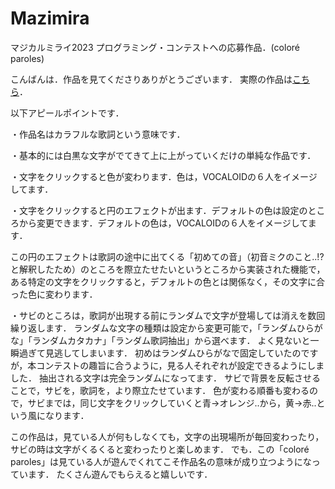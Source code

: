 # Mazimira
マジカルミライ2023 プログラミング・コンテストへの応募作品．(coloré paroles)

こんばんは．作品を見てくださりありがとうございます．
実際の作品は[こちら](https://seat-change.sakura.ne.jp/mazimira/)．

以下アピールポイントです．

・作品名はカラフルな歌詞という意味です．

・基本的には白黒な文字がでてきて上に上がっていくだけの単純な作品です．

・文字をクリックすると色が変わります．色は，VOCALOIDの６人をイメージしてます．

・文字をクリックすると円のエフェクトが出ます．デフォルトの色は設定のところから変更できます．デフォルトの色は，VOCALOIDの６人をイメージしてます．

この円のエフェクトは歌詞の途中に出てくる「初めての音」（初音ミクのこと..!?と解釈したため）のところを際立たせたいというところから実装された機能で，ある特定の文字をクリックすると，デフォルトの色とは関係なく，その文字に合った色に変わります．

・サビのところは，歌詞が出現する前にランダムで文字が登場しては消えを数回繰り返します．
ランダムな文字の種類は設定から変更可能で，「ランダムひらがな」「ランダムカタカナ」「ランダム歌詞抽出」から選べます．
よく見ないと一瞬過ぎて見逃してしまいます．
初めはランダムひらがなで固定していたのですが，本コンテストの趣旨に合うように，見る人それぞれが設定できるようにしました．
抽出される文字は完全ランダムになってます．
サビで背景を反転させることで，サビを，歌詞を，より際立たせています．
色が変わる順番も変わるので，サビまでは，同じ文字をクリックしていくと青→オレンジ..から，黄→赤..という風になります．


この作品は，見ている人が何もしなくても，文字の出現場所が毎回変わったり，サビの時は文字がくるくると変わったりと楽しめます．
でも．この「coloré paroles」は見ている人が遊んでくれてこそ作品名の意味が成り立つようになっています．
たくさん遊んでもらえると嬉しいです．
